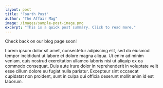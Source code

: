 ```yaml
---
layout: post
title: "Fourth Post"
author: "The Affair Mag"
image: /images/sample-post-image.png
excerpt: "This is a quick post summary. Click to read more."
---
```


Check back on our blog page soon!

Lorem ipsum dolor sit amet, consectetur adipiscing elit, sed do eiusmod tempor incididunt ut labore et dolore magna aliqua. Ut enim ad minim veniam, quis nostrud exercitation ullamco laboris nisi ut aliquip ex ea commodo consequat. Duis aute irure dolor in reprehenderit in voluptate velit esse cillum dolore eu fugiat nulla pariatur. Excepteur sint occaecat cupidatat non proident, sunt in culpa qui officia deserunt mollit anim id est laborum.
